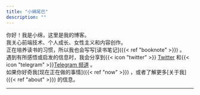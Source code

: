 ```yaml
---
title: "小綿尾巴"
description: ""
---
```


<!-- {{< lead >}} 前端工程师（React & Tailwind） {{< /lead >}} -->

你好！我是小绵，这里是我的博客。  
我关心前端技术、个人成长、女性主义和内容创作。  
正在培养读书的习惯，所以我也会写写[读书笔记]({{< ref "booknote" >}}) 。  
遇到有所感悟或启发的信息时，我会分享到{{< icon "twitter" >}} [Twitter](https://twitter.com/miawithcode) 和{{< icon "telegram" >}}[Telegram 频道](https://t.me/cuttontail) 。  
如果你好奇我[现在正在做的事情]({{< ref "now" >}}) ，或者了解更多[关于我]({{< ref "about" >}}) 的信息。

---
